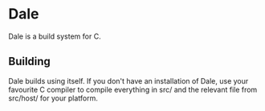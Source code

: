 # Dale

Dale is a build system for C.

## Building

Dale builds using itself. If you don't have an installation of Dale, use your
favourite C compiler to compile everything in src/ and the relevant file from
src/host/ for your platform.
